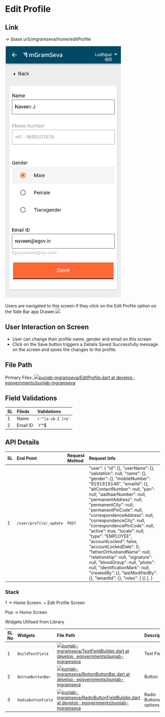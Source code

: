 # Edit Profile

## **Link**

→ {base url}/mgramseva/home/editProfile

![](../../../../.gitbook/assets/image%20%2869%29.png)

Users are navigated to this screen if they click on the Edit Profile option on the Side Bar app Drawer.![](blob:https://digit-discuss.atlassian.net/6fab3b7c-764f-4cd5-ad69-248197e2873e#media-blob-url=true&id=2cba3990-808e-45ec-8e26-0681e2361567&collection=contentId-1925709827&contextId=1925709827&mimeType=image%2Fpng&name=EditProfile.png&size=28631&width=377&height=818&alt=)

## **User Interaction on Screen**

* User can change their profile name, gender and email on this screen
* Click on the Save button triggers a Details Saved Successfully message on the screen and saves the changes to the profile.

## **File Path**

Primary Files:[ ![](https://github.com/fluidicon.png)punjab-mgramseva/EditProfile.dart at develop · egovernments/punjab-mgramseva](https://github.com/egovernments/punjab-mgramseva/blob/develop/frontend/mgramseva/lib/screeens/Profile/EditProfile.dart)

## **Field Validations**

| **SL** | **Fileds** | **Validations** |
| :--- | :--- | :--- |
| 1 | Name | `r'^[a-zA-Z ]+$'` |
| 2 | Email ID | `r'^$|^(([^<>()[\]\\.,;:\s@\"]+(\.[^<>()[\]\\.,;:\s@\"]+)*)|(\".+\"))@((\[[0-9]{1,3}\.[0-9]{1,3}\.[0-9]{1,3}\.[0-9]{1,3}\])|(([a-zA-Z\-0-9]+\.)+[a-zA-Z]{2,}))$'` |

## **API Details**

| **SL** | **End Point** | **Request Method** | **Request Info** |
| :--- | :--- | :--- | :--- |
| 1 | `/user/profile/_update` | `POST` | "user": { "id": {}, "userName": {}, "salutation": null, "name": {}, "gender": {}, "mobileNumber": "9191919146", "emailId": {}, "altContactNumber": null, "pan": null, "aadhaarNumber": null, "permanentAddress": null, "permanentCity": null, "permanentPinCode": null, "correspondenceAddress": null, "correspondenceCity": null, "correspondencePinCode": null, "active": true, "locale": null, "type": "EMPLOYEE", "accountLocked": false, "accountLockedDate": 0, "fatherOrHusbandName": null, "relationship": null, "signature": null, "bloodGroup": null, "photo": null, "identificationMark": null, "createdBy": {}, "lastModifiedBy": {}, "tenantId": {}, "roles": \[ {} \], } |

### **Stack**

1 → Home Screen. + Edit Profile Screen

Pop → Home Screen

Widgets Utilised from Library

| **SL No** | **Widgets** | **File Path** | **Description** |
| :--- | :--- | :--- | :--- |
| 1 | `BuildTextField` | [![](https://github.com/fluidicon.png)punjab-mgramseva/TextFieldBuilder.dart at develop · egovernments/punjab-mgramseva](https://github.com/egovernments/punjab-mgramseva/blob/develop/frontend/mgramseva/lib/widgets/TextFieldBuilder.dart) | Text Field |
| 2 | `BottomButtonBar` | [![](https://github.com/fluidicon.png)punjab-mgramseva/BottonButtonBar.dart at develop · egovernments/punjab-mgramseva](https://github.com/egovernments/punjab-mgramseva/blob/develop/frontend/mgramseva/lib/widgets/BottonButtonBar.dart) | Button |
| 3 | `RadioButtonField` | [![](https://github.com/fluidicon.png)punjab-mgramseva/RadioButtonFieldBuilder.dart at develop · egovernments/punjab-mgramseva](https://github.com/egovernments/punjab-mgramseva/blob/develop/frontend/mgramseva/lib/widgets/RadioButtonFieldBuilder.dart) | Radio Buttons for options |



